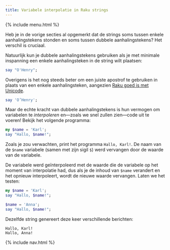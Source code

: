 ```yaml
---
title: Variabele interpolatie in Raku strings
---
```


{% include menu.html %}

Heb je in de vorige secties al opgemerkt dat de strings soms tussen enkele aanhalingstekens stonden en soms tussen dubbele aanhalingstekens? Het verschil is cruciaal.

Natuurlijk kun je dubbele aanhalingstekens gebruiken als je met minimale inspanning een enkele aanhalingsteken in de string wilt plaatsen:

```raku
say "O'Henry";
```

Overigens is het nog steeds beter om een juiste apostrof te gebruiken in plaats van een enkele aanhalingsteken, aangezien [Raku goed is met Unicode](../../on-unicode).

```raku
say 'O’Henry';
```

Maar de echte kracht van dubbele aanhalingstekens is hun vermogen om variabelen te _interpoleren_ en—zoals we snel zullen zien—code uit te voeren! Bekijk het volgende programma:

```raku
my $name = 'Karl';
say "Hallo, $name!";
```

Zoals je zou verwachten, print het programma `Hallo, Karl!`. De naam van de `$name` variabele (samen met zijn sigil `$`) werd vervangen door de waarde van de variabele.

De variabele werd geïnterpoleerd met de waarde die de variabele op het moment van interpolatie had, dus als je de inhoud van `$name` verandert en het opnieuw interpoleert, wordt de nieuwe waarde vervangen. Laten we het testen:

```raku
my $name = 'Karl';
say "Hallo, $name!";

$name = 'Anna';
say "Hallo, $name!";
```

Dezelfde string genereert deze keer verschillende berichten:

    Hallo, Karl!
    Hallo, Anna!

{% include nav.html %}